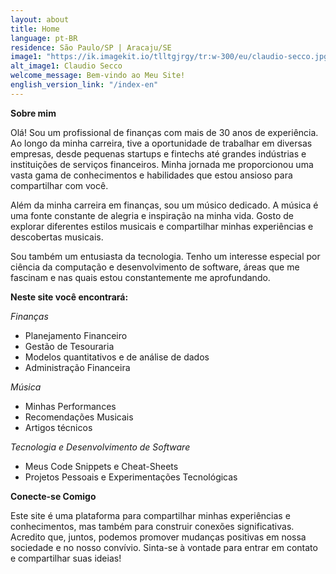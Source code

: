 ```yaml
---
layout: about
title: Home
language: pt-BR
residence: São Paulo/SP | Aracaju/SE
image1: "https://ik.imagekit.io/tlltgjrgy/tr:w-300/eu/claudio-secco.jpg?updatedAt=1718847991556"
alt_image1: Claudio Secco
welcome_message: Bem-vindo ao Meu Site!
english_version_link: "/index-en"
---
```

**Sobre mim**

Olá! Sou um profissional de finanças com mais de 30 anos de experiência. Ao longo da minha carreira, tive a oportunidade de trabalhar em diversas empresas, desde pequenas startups e fintechs até grandes indústrias e instituições de serviços financeiros. Minha jornada me proporcionou uma vasta gama de conhecimentos e habilidades que estou ansioso para compartilhar com você.

Além da minha carreira em finanças, sou um músico dedicado. A música é uma fonte constante de alegria e inspiração na minha vida. Gosto de explorar diferentes estilos musicais e compartilhar minhas experiências e descobertas musicais.

Sou também um entusiasta da tecnologia. Tenho um interesse especial por ciência da computação e desenvolvimento de software, áreas que me fascinam e nas quais estou constantemente me aprofundando.

**Neste site você encontrará:**

*Finanças*

- Planejamento Financeiro
- Gestão de Tesouraria
- Modelos quantitativos e de análise de dados
- Administração Financeira

*Música*

- Minhas Performances
- Recomendações Musicais
- Artigos técnicos

*Tecnologia e Desenvolvimento de Software*

- Meus Code Snippets e Cheat-Sheets
- Projetos Pessoais e Experimentações Tecnológicas


**Conecte-se Comigo**

Este site é uma plataforma para compartilhar minhas experiências e conhecimentos, mas também para construir conexões significativas. Acredito que, juntos, podemos promover mudanças positivas em nossa sociedade e no nosso convívio. Sinta-se à vontade para entrar em contato e compartilhar suas ideias!